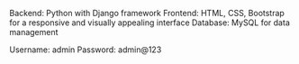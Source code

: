 Backend: Python with Django framework
Frontend: HTML, CSS, Bootstrap for a responsive and visually appealing interface
Database: MySQL for data management

Username: admin
Password: admin@123
